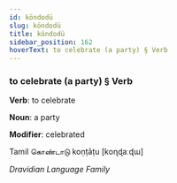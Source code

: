```yaml
---
id: köndodü
slug: köndodü
title: köndodü
sidebar_position: 162
hoverText: to celebrate (a party) § Verb
---
```


### to celebrate (a party) § Verb

**Verb**: to celebrate

**Noun**: a party

**Modifier**: celebrated

Tamil கொண்டாடு koṇṭāṭu [koɳɖaːɖɯ]

*Dravidian Language Family*